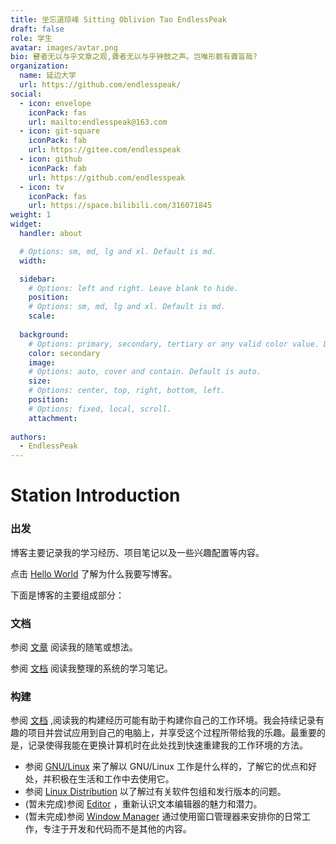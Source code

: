 ```yaml
---
title: 坐忘道琼峰 Sitting Oblivion Tao EndlessPeak
draft: false
role: 学生
avatar: images/avtar.png
bio: 瞽者无以与乎文章之观,聋者无以与乎钟鼓之声。岂唯形骸有聋盲哉?
organization:
  name: 延边大学
  url: https://github.com/endlesspeak/
social:
  - icon: envelope
    iconPack: fas
    url: mailto:endlesspeak@163.com
  - icon: git-square
    iconPack: fab
    url: https://gitee.com/endlesspeak
  - icon: github
    iconPack: fab
    url: https://github.com/endlesspeak
  - icon: tv
    iconPack: fas
    url: https://space.bilibili.com/316071845
weight: 1
widget:
  handler: about

  # Options: sm, md, lg and xl. Default is md.
  width:

  sidebar:
    # Options: left and right. Leave blank to hide.
    position:
    # Options: sm, md, lg and xl. Default is md.
    scale:
  
  background:
    # Options: primary, secondary, tertiary or any valid color value. Default is primary.
    color: secondary
    image:
    # Options: auto, cover and contain. Default is auto.
    size:
    # Options: center, top, right, bottom, left.
    position:
    # Options: fixed, local, scroll.
    attachment: 
    
authors:
  - EndlessPeak
---
```


# Station Introduction

### 出发

博客主要记录我的学习经历、项目笔记以及一些兴趣配置等内容。

点击 [Hello World](/posts/tattle/2020-helloworld-from-blogs-to-life) 了解为什么我要写博客。

下面是博客的主要组成部分：

### 文档

参阅 [文章](/posts/) 阅读我的随笔或想法。

参阅 [文档](/docs) 阅读我整理的系统的学习笔记。

### 构建

参阅 [文档](/docs) ,阅读我的构建经历可能有助于构建你自己的工作环境。我会持续记录有趣的项目并尝试应用到自己的电脑上，并享受这个过程所带给我的乐趣。最重要的是，记录使得我能在更换计算机时在此处找到快速重建我的工作环境的方法。

- 参阅 [GNU/Linux](/docs/build-doc/operating-system-sum/linux-technology-1-fully-use-linux//) 来了解以 GNU/Linux 工作是什么样的，了解它的优点和好处，并积极在生活和工作中去使用它。
- 参阅 [Linux Distribution](docs/build-doc/operating-system-sum/linux-technology-2-linux-comprehensive-overview/) 以了解过有关软件包组和发行版本的问题。
- (暂未完成)参阅 [Editor]() ，重新认识文本编辑器的魅力和潜力。
- (暂未完成)参阅 [Window Manager]() 通过使用窗口管理器来安排你的日常工作，专注于开发和代码而不是其他的内容。

<p>&nbsp; </p>

